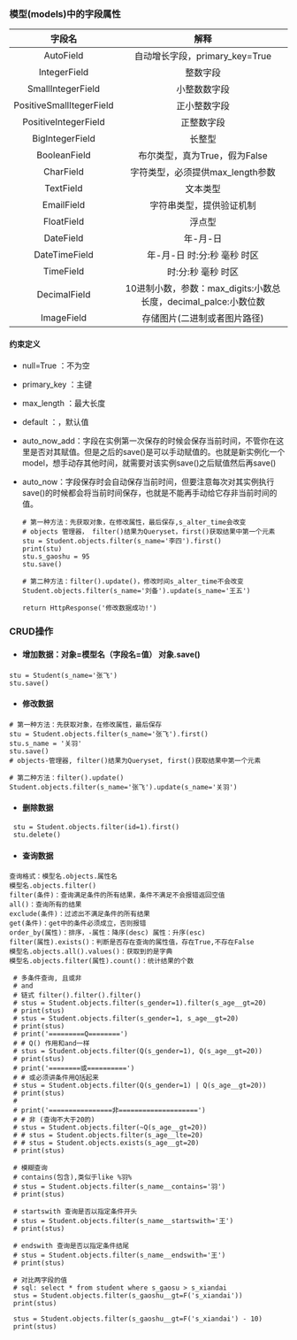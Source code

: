### 模型(models)中的字段属性

|          字段名          |                             解释                             |
| :----------------------: | :----------------------------------------------------------: |
|        AutoField         |                自动增长字段，primary_key=True                |
|       IntegerField       |                           整数字段                           |
|    SmallIntegerField     |                         小整数数字段                         |
| PositiveSmallItegerField |                         正小整数字段                         |
|   PositiveIntegerField   |                          正整数字段                          |
|     BigIntegerField      |                            长整型                            |
|       BooleanField       |                布尔类型，真为True，假为False                 |
|        CharField         |               字符类型，必须提供max_length参数               |
|        TextField         |                           文本类型                           |
|        EmailField        |                   字符串类型，提供验证机制                   |
|        FloatField        |                            浮点型                            |
|        DateField         |                           年-月-日                           |
|      DateTimeField       |                 年-月-日 时:分:秒 毫秒 时区                  |
|        TimeField         |                      时:分:秒 毫秒 时区                      |
|       DecimalField       | 10进制小数，参数：max_digits:小数总长度，decimal_palce:小数位数 |
|        ImageField        |                 存储图片(二进制或者图片路径)                 |

#### 约束定义

- null=True ：不为空

- primary_key ：主键

- max_length ：最大长度

- default ：，默认值

- auto_now_add：字段在实例第一次保存的时候会保存当前时间，不管你在这里是否对其赋值。但是之后的save()是可以手动赋值的。也就是新实例化一个model，想手动存其他时间，就需要对该实例save()之后赋值然后再save()

- auto_now：字段保存时会自动保存当前时间，但要注意每次对其实例执行save()的时候都会将当前时间保存，也就是不能再手动给它存非当前时间的值。

  ```
  # 第一种方法：先获取对象，在修改属性，最后保存,s_alter_time会改变
  # objects 管理器， filter()结果为Queryset，first()获取结果中第一个元素
  stu = Student.objects.filter(s_name='李四').first()
  print(stu)
  stu.s_gaoshu = 95
  stu.save()
  
  # 第二种方法：filter().update()，修改时间s_alter_time不会改变
  Student.objects.filter(s_name='刘备').update(s_name='王五')
  
  return HttpResponse('修改数据成功!')
  ```

  

### CRUD操作

- #### 增加数据：对象=模型名（字段名=值） 对象.save()
```
stu = Student(s_name='张飞')
stu.save()
```

- #### 修改数据
```
# 第一种方法：先获取对象，在修改属性，最后保存
stu = Student.objects.filter(s_name='张飞').first()
stu.s_name = '关羽'
stu.save()
# objects-管理器, filter()结果为Queryset, first()获取结果中第一个元素

# 第二种方法：filter().update()
Student.objects.filter(s_name='张飞').update(s_name='关羽')
```
- #### 删除数据
```
 stu = Student.objects.filter(id=1).first()
 stu.delete()
```
- #### 查询数据
```
查询格式：模型名.objects.属性名
模型名.objects.filter()
filter(条件)：查询满足条件的所有结果，条件不满足不会报错返回空值
all()：查询所有的结果
exclude(条件)：过滤出不满足条件的所有结果
get(条件)：get中的条件必须成立，否则报错
order_by(属性)：排序，-属性：降序(desc) 属性：升序(esc)
filter(属性).exists()：判断是否存在查询的属性值，存在True,不存在False
模型名.objects.all().values()：获取到的是字典
模型名.objects.filter(属性).count()：统计结果的个数
```
```
 # 多条件查询, 且或非
 # and
 # 链式 filter().filter().filter()
 # stus = Student.objects.filter(s_gender=1).filter(s_age__gt=20)
 # print(stus)
 # stus = Student.objects.filter(s_gender=1, s_age__gt=20)
 # print(stus)
 # print('=========Q========')
 # # Q() 作用和and一样
 # stus = Student.objects.filter(Q(s_gender=1), Q(s_age__gt=20))
 # print(stus)
 # print('========或==========')
 # # 或必须讲条件用Q括起来
 # stus = Student.objects.filter(Q(s_gender=1) | Q(s_age__gt=20))
 # print(stus)
 #
 # print('================非====================')
 # # 非 (查询不大于20的)
 # stus = Student.objects.filter(~Q(s_age__gt=20))
 # # stus = Student.objects.filter(s_age__lte=20)
 # # stus = Student.objects.exists(s_age__gt=20)
 # print(stus)

 # 模糊查询
 # contains(包含),类似于like %羽%
 # stus = Student.objects.filter(s_name__contains='羽')
 # print(stus)

 # startswith 查询是否以指定条件开头
 # stus = Student.objects.filter(s_name__startswith='王')
 # print(stus)

 # endswith 查询是否以指定条件结尾
 # stus = Student.objects.filter(s_name__endswith='王')
 # print(stus)

 # 对比两字段的值
 # sql: select * from student where s_gaosu > s_xiandai
 stus = Student.objects.filter(s_gaoshu__gt=F('s_xiandai'))
 print(stus)

 stus = Student.objects.filter(s_gaoshu__gt=F('s_xiandai') - 10)
 print(stus)
```